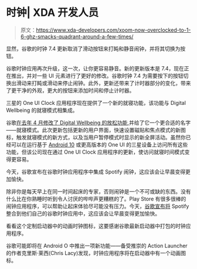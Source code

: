 # 时钟| XDA 开发人员

> 原文：<https://www.xda-developers.com/xoom-now-overclocked-to-1-6-ghz-smacks-quadrant-around-a-few-times/>

[](/google-clock-74-update-alarm-snooze-or-stop-button/)

显然，谷歌的时钟 7.4 更新取消了滑动按钮来打盹和静音闹钟，并将其切换为按钮。

谷歌时钟应用再次升级，这一次，让你更容易静音。新的更新版本是 7.4，现在正在推出，并对一些 UI 元素进行了更好的修改。谷歌时钟 7.4 为需要按下的按钮切换出滑动来打盹或滑动来停止闹钟。此外，更新还带来了计时器部分的变化，带来了更干净的外观，更大的按钮来添加时间和停止计时器。

[](/samsung-clock-digital-wellbeing-bedtime-mode/)

三星的 One UI Clock 应用程序现在提供了一个新的就寝功能，该功能与 Digital Wellbeing 的就寝模式相集成。

谷歌[在去年 4 月修改了 Digital Wellbeing 的放松功能](https://www.xda-developers.com/digital-wellbeing-renames-wind-down-bedtime-mode-new-charging-trigger/),并给了它一个更合适的名字——就寝模式。此次更新包括更新的用户界面，快速设置磁贴和焦点模式的新图标，触发就寝模式的新方式，以及当用户暂停模式时显示的新全屏活动。虽然你已经可以在运行基于 [Android 10](https://www.xda-developers.com/tag/android10/) 或更高版本的 One UI 的三星设备上访问所有这些功能，但该公司现在通过 One UI Clock 应用程序的更新，使访问就寝时间模式变得更容易。

[](/google-clock-spotify-alarm/)

今天，谷歌宣布在谷歌时钟应用程序中集成 Spotify 闹钟，这应该会让早晨变得更加愉快。

除非你是每天早上在同一时间起床的专家，否则闹钟是一个不可或缺的东西。没有什么比在你熟睡时听到令人讨厌的哔哔声更糟糕的了。Play Store 有很多很棒的闹钟应用程序，可以帮助让起床体验尽可能没有压力。今天，[谷歌宣布将](https://www.blog.google/products/android/start-your-day-high-note-musical-alarms-google-clock-app/) Spotify 整合到他们自己的谷歌时钟应用中，这应该会让早晨变得更加愉快。

[](/clock-icon-android-o-custom-launchers/)

看看这个定制启动器中的动画时钟图标，这要感谢谷歌最新启动器中打包的时钟应用程序。

谷歌可能即将在 Android O 中推出一项新功能——备受推崇的 Action Launcher 的作者克里斯·莱西(Chris Lacy)发现，时钟应用程序将在启动器中有一个动画图标。